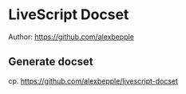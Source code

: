 LiveScript Docset
=======================

Author: <https://github.com/alexbepple>


## Generate docset 

cp. <https://github.com/alexbepple/livescript-docset>
